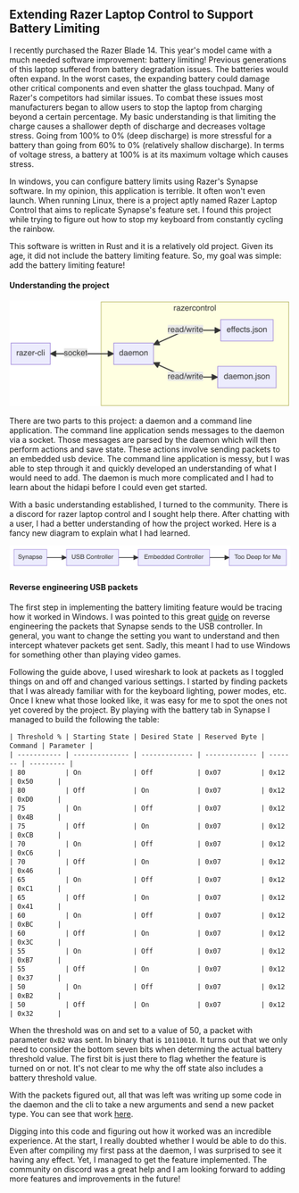 ## Extending Razer Laptop Control to Support Battery Limiting 
I recently purchased the Razer Blade 14. This year's model came with a much needed software improvement: battery limiting! Previous generations of this laptop suffered from battery degradation issues. The batteries would often expand. In the worst cases, the expanding battery could damage other critical components and even shatter the glass touchpad. Many of Razer's competitors had similar issues. To combat these issues most manufacturers began to allow users to stop the laptop from charging beyond a certain percentage. My basic understanding is that limiting the charge causes a shallower depth of discharge and decreases voltage stress. Going from 100% to 0% (deep discharge) is more stressful for a battery than going from 60% to 0% (relatively shallow discharge). In terms of voltage stress, a battery at 100% is at its maximum voltage which causes stress.  

In windows, you can configure battery limits using Razer's Synapse software. In my opinion, this application is terrible. It often won't even launch. When running Linux, there is a project aptly named Razer Laptop Control that aims to replicate Synapse's feature set. I found this project while trying to figure out how to stop my keyboard from constantly cycling the rainbow.  

This software is written in Rust and it is a relatively old project. Given its age, it did not include the battery limiting feature. So, my goal was simple: add the battery limiting feature!

#### Understanding the project
![Project diagram for Razer Laptop Control](/static/images/razercontrol-arch.png)

There are two parts to this project: a daemon and a command line application. The command line application sends messages to the daemon via a socket. Those messages are parsed by the daemon which will then perform actions and save state. These actions involve sending packets to an embedded usb device. The command line application is messy, but I was able to step through it and quickly developed an understanding of what I would need to add. The daemon is much more complicated and I had to learn about the hidapi before I could even get started. 

With a basic understanding established, I turned to the community. There is a discord for razer laptop control and I sought help there. After chatting with a user, I had a better understanding of how the project worked. Here is a fancy new diagram to explain what I had learned. 

![Visual description of what Razer Laptop Control does.](/static/images/synapse-flow.png)

#### Reverse engineering USB packets 
The first step in implementing the battery limiting feature would be tracing how it worked in Windows. I was pointed to this great [guide](https://github.com/openrazer/openrazer/wiki/Reverse-Engineering-USB-Protocol) on reverse engineering the packets that Synapse sends to the USB controller. In general, you want to change the setting you want to understand and then intercept whatever packets get sent. Sadly, this meant I had to use Windows for something other than playing video games.

Following the guide above, I used wireshark to look at packets as I toggled things on and off and changed various settings. I started by finding packets that I was already familiar with for the keyboard lighting, power modes, etc. Once I knew what those looked like, it was easy for me to spot the ones not yet covered by the project. By playing with the battery tab in Synapse I managed to build the following the table: 

```
| Threshold % | Starting State | Desired State | Reserved Byte | Command | Parameter |
| ----------- | -------------- | ------------- | ------------- | ------- | --------- |
| 80          | On             | Off           | 0x07          | 0x12    | 0x50      |
| 80          | Off            | On            | 0x07          | 0x12    | 0xD0      |
| 75          | On             | Off           | 0x07          | 0x12    | 0x4B      |
| 75          | Off            | On            | 0x07          | 0x12    | 0xCB      |
| 70          | On             | Off           | 0x07          | 0x12    | 0xC6      |
| 70          | Off            | On            | 0x07          | 0x12    | 0x46      |
| 65          | On             | Off           | 0x07          | 0x12    | 0xC1      |
| 65          | Off            | On            | 0x07          | 0x12    | 0x41      |
| 60          | On             | Off           | 0x07          | 0x12    | 0xBC      |
| 60          | Off            | On            | 0x07          | 0x12    | 0x3C      |
| 55          | On             | Off           | 0x07          | 0x12    | 0xB7      |
| 55          | Off            | On            | 0x07          | 0x12    | 0x37      |
| 50          | On             | Off           | 0x07          | 0x12    | 0xB2      |
| 50          | Off            | On            | 0x07          | 0x12    | 0x32      |
```

When the threshold was on and set to a value of 50, a packet with parameter `0xB2` was sent. In binary that is `10110010`. It turns out that we only need to consider the bottom seven bits when determing the actual battery threshold value. The first bit is just there to flag whether the feature is turned on or not. It's not clear to me why the off state also includes a battery threshold value. 

With the packets figured out, all that was left was writing up some code in the daemon and the cli to take a new arguments and send a new packet type. You can see that work [here](https://github.com/phush0/razer-laptop-control-no-dkms/pull/23).

Digging into this code and figuring out how it worked was an incredible experience. At the start, I really doubted whether I would be able to do this. Even after compiling my first pass at the daemon, I was surprised to see it having any effect. Yet, I managed to get the feature implemented. The community on discord was a great help and I am looking forward to adding more features and improvements in the future!

















